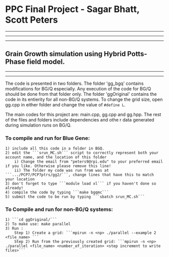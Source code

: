 # PPC Final Project - Sagar Bhatt, Scott Peters #
--------------------------------------------------------

______________________________________________________________
----------------------------------------------------------------
## Grain Growth simulation using Hybrid Potts-Phase field model.
_____________________________________________________________
--------------------------------------------------------------


The code is presented in two folders. The folder 'gg_bgq' contains modifications for BG/Q especially. Any execution of the code for BG/Q should be done from that folder only. The folder 'ggOriginal' contains the code in its entierity for all non-BG/Q systems. To change the grid size, open gg.cpp in either folder and change the value of ```#define L```. 

The main codes for this project are: main.cpp, gg.cpp and gg.hpp. The rest of the files and folders include dependencies and othe r data generated during simulation runs on BG/Q.

### To compile and run for Blue Gene:
	1) include all this code in a folder in BGQ. 
	2) edit the ```srun_MC.sh``` script to correctly represent both your account name, and the location of this folder
		i) Change the email from "peters9@rpi.edu" to your preferred email if you like. Otherwise please remove this line!
		ii) The folder my code was run from was at ```.../PCP7/PCP7ptrs/gg2/```, change lines that have this to match your location
	3) don't forget to type ```module load xl``` if you haven't done so already!
	4) compile the code by typing ```make bgqmc```
	5) submit the code to be run by typing ```sbatch srun_MC.sh```

### To Compile and run for non-BG/Q systems:
	1) ```cd ggOriginal/```
	2) To make use: make parallel
	3) Run : 
		Step 1) Create a grid: ```mpirun -n <np> ./parallel --example 2 <file_name> ```
		Step 2) Run from the previously created grid: ```mpirun -n <np> ./parallel <file_name> <number_of_iteration> <step increment to write files>```
